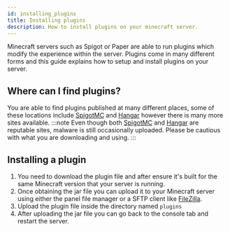 ```yaml
---
id: installing_plugins
title: Installing plugins
description: How to install plugins on your minecraft server.
---
```

Minecraft servers such as Spigot or Paper are able to run plugins which modify the experience within the server. Plugins come in many different forms and this guide explains how to setup and install plugins on your server.

## Where can I find plugins?
You are able to find plugins published at many different places, some of these locations include [SpigotMC](https://www.spigotmc.org/) and [Hangar](https://hangar.papermc.io/) however there is many more sites available.
:::note
Even though both [SpigotMC](https://www.spigotmc.org/) and [Hangar](https://hangar.papermc.io/) are reputable sites, malware is still occasionally uploaded. Please be cautious with what you are downloading and using.
:::

## Installing a plugin
1. You need to download the plugin file and after ensure it's built for the same Minecraft version that your  server is running.
2. Once obtaining the jar file you can upload it to your Minecraft server using either the panel file manager or a SFTP client like [FileZilla](/knowledgebase/game_servers/tutorial_filezilla_sftp).
3. Upload the plugin file inside the directory named `plugins`
4. After uploading the jar file you can go back to the console tab and restart the server.